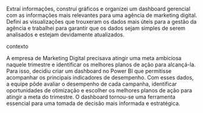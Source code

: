 Extraí informações, construí gráficos e organizei um dashboard gerencial com as informações 
mais relevantes para uma agência de marketing digital. Defini as visualizações que trouxeram
os dados mais úteis para a gestão da agência e trabalhei para garantir que os dados sejam simples
de serem analisados e estejam devidamente atualizados.

contexto

A empresa de Marketing Digital precisava atingir uma meta ambiciosa naquele trimestre e identificar
os melhores planos de ação para alcançá-la. Para isso, decidiu criar um dashboard no Power BI que permitisse
acompanhar os principais indicadores de desempenho. Com esses dados, a equipe pôde avaliar o desempenho de cada campanha,
identificar oportunidades de otimização e escolher os melhores planos de ação para atingir a meta do trimestre. 
O dashboard tornou-se uma ferramenta essencial para uma tomada de decisão mais informada e estratégica.
